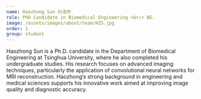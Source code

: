 ```yaml
---
name: Haozhong Sun 孙浩中
role: PhD Candidate in Biomedical Engineering <br/> BE.
image: /assets/images/about/team/HZS.jpg
order: 1
group: student
---
```


Haozhong Sun is a Ph.D. candidate in the Department of Biomedical Engineering at Tsinghua University, where he also completed his undergraduate studies. His research focuses on advanced imaging techniques, particularly the application of convolutional neural networks for MRI reconstruction. Haozhong’s strong background in engineering and medical sciences supports his innovative work aimed at improving image quality and diagnostic accuracy. 